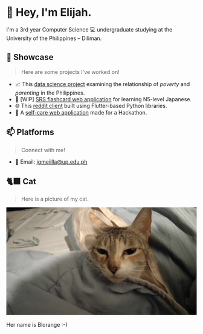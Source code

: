 # 🌱 Hey, I'm Elijah.

I'm a 3rd year Computer Science 💻 undergraduate studying at the University of the Philippines – Diliman. 

## 🔭 Showcase
> Here are some projects I've worked on! 
- 📈 This [data science project](https://tes-birth-rate.vercel.app) examining the relationship of *poverty* and *parenting* in the Philippines.
- 🍙 [WIP] [SRS flashcard web application](https://jgmejilla.github.io/jlpt_practice/) for learning N5-level Japanese.
- 🌐 This [reddit client](https://github.com/UPD-CS-12/cs12222project-maca-mejilla) built using Flutter-based Python libraries.
- 🧸 A [self-care web application](https://github.com/compsat/bh24-based-template) made for a Hackathon. 

## 📫 Platforms
> Connect with me!
- 📧 Email: jgmejilla@up.edu.ph

## 🐈‍⬛ Cat
> Here is a picture of my cat.

![blorange :-)](blorange.png)

Her name is Blorange :-)
